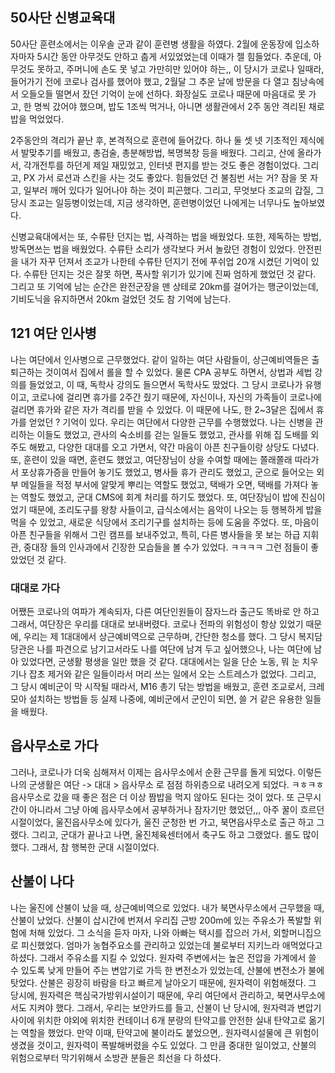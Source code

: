 
## 50사단 신병교육대
50사단 훈련소에서는 이우솔 군과 같이 훈련병 생활을 하였다. 2월에 운동장에 입소하자마자
5시간 동안 아무것도 안하고 춥게 서있었었는데 이때가  젤 힘들었다. 추운데, 아무것도 못하고, 주머니에 손도 못 넣고 가만히만 있어야 하는,, 이 당시가 코로나 일때라, 들어가기 전에 코로나 검사를 했어야 했고, 2월달 그 추운 날에 방문을 다 열고 침낭속에서 오들오들 떨면서 잤던 기억이 눈에 선하다. 화장실도 코로나 때문에 마음대로 못 가고, 한 명씩 갔어야 했으며, 밥도 1조씩 먹거나, 아니면 생활관에서 2주 동안 격리된 채로 밥을 먹었었다. 

2주동안의 격리가 끝난 후, 본격적으로 훈련에 들어갔다. 하나 둘 셋 넷 기초적인 제식에서 발맞추기를 배웠고, 총검술, 총분해방법, 복명복창 등을 배웠다. 그리고, 산에 올라가서, 각개전투를 하던게 제일 재밌었고, 인터넷 편지를 받는 것도 좋은 경험이었다. 그리고, PX 가서 로션과 스킨을 사는 것도 좋았다. 힘들었던 건 불침번 서는 거? 잠을 못 자고, 일부러 깨어 있다가 일어나야 하는 것이 피곤했다. 그리고, 무엇보다 조교의 갑질, 그 당시 조교는 일등병이었는데, 지금 생각하면, 훈련병이었던 나에게는 너무나도 높아보였다. 

신병교육대에서는 또, 수류탄 던지는 법, 사격하는 법을 배웠었다. 또한, 제독하는 방법, 방독면쓰는 법을 배웠었다. 수류탄 소리가 생각보다 커서 놀랐던 경험이 있었다. 안전핀을 내가 자꾸 던져서 조교가 나한테 수류탄 던지기 전에 푸쉬업 20개 시켰던 기억이 있다. 수류탄 던지는 것은 잘못 하면, 폭사할 위기가 있기에 진짜 엄하게 했었던 것 같다. 그리고 또 기억에 남는 순간은 완전군장을 맨 상테로 20km를 걸어가는 행군이었는데, 기비도닉을 유지하면서 20km 걸었던 것도 참 기억에 남는다. 



## 121 여단 인사병

나는 여단에서 인사병으로 근무했었다. 같이 일하는 여단 사람들이, 상근예비역들은 출퇴근하는 것이여서 집에서 롤을 할 수 있었다. 물론 CPA 공부도 하면서, 상법과 세법 강의를 들었었고, 이 때, 독학사 강의도 들으면서 독학사도 땄었다. 그 당시 코로나가 유행이고, 코로나에 걸리면 휴가를 2주간 줬기 때문에, 자신이나, 자신의 가족들이 코로나에 걸리면 휴가와 같은 자가 격리를 받을 수 있었다. 이 때문에 나도, 한 2~3달은 집에서 휴가를 얻었던 ? 기억이 있다. 우리는 여단에서 다양한 근무를 수행했었다. 나는 신병을 관리하는 이들도 했었고, 관사의 숙소비를 걷는 일들도 했었고, 관사를 위해 집 도배를 외주도 해봤고, 다양한 대대를 오고 가면서, 약간 마음이 아픈 친구들이랑 상당도 다녔다. 또, 훈련이 있을 때면, 훈련도 했었고, 여단장님이 상을 수여할 때에는 쫄래쫄래 따라가서 포상휴가증을 만들어 놓기도 했었고, 병사들 휴가 관리도 했었고, 군으로 들어오는 외부 메일들을 적정 부서에 알맞게 뿌리는 역할도 했었고, 택배가 오면, 택배를 가져다 놓는 역할도 했었고, 군대 CMS에 회계 처리를 하기도 했었다.
 또, 여단장님이 밥에 진심이었기 때문에, 조리도구를 왕창 사들이고, 급식소에서는 음악이 나오는 등 행복하게 밥을 먹을 수 있었고, 새로운 식당에서 조리기구를 설치하는 등에 도움을 주었다.
또, 마음이 아픈 친구들을 위해서 그린 캠프를 보내주었고, 특히, 다른 병사들을 못 보는 하급 지휘관, 중대장 들의 인사과에서 긴장한 모습들을 볼 수가 있었다. ㅋㅋㅋㅋ 그런 점들이 좋았었던 것 같다.


### 대대로 가다

어쨌든 코로나의 여파가 계속되자, 다른 여단인원들이 잠자느라 출근도 똑바로 안 하고 그래서, 여단장은 우리를 대대로 보내버렸다. 코로나 전파의 위험성이 항상 있었기 때문에, 우리는 제 1대대에서 상근예비역으로 근무하며, 간단한 청소를 했다.
그 당시 복지담당관은 나를 파견으로 남기고서라도 나를 여단에 남겨 두고 싶어했으나, 나는 여단에 남아 있었다면, 군생활 평생을 일만 했을 것 같다. 대대에서는 일을 단순 노동, 뭐 눈 치우기나 잡초 제거와 같은 일들이라서 머리 쓰는 일에서 오는 스트레스가 없었다. 그리고,  그 당시 예비군이 막 시작될 때라서, M16 총기 닦는 방법을 배웠고, 훈련 조교로서, 크레모아 설치하는 방법들 등 실제 나중에, 예비군에서 군인이 되면, 쓸 거 같은 유용한 일들을 배웠다.


## 읍사무소로 가다

그러나, 코로나가 더욱 심해져서 이제는 읍사무소에서 순환 근무를 돌게 되었다. 이렇든 나의 군생활은 여단 -> 대대 > 읍사무소 로 점점 하위층으로 내려오게 되었다. ㅋㅎㅋㅎ 읍사무소로 갔을 때 좋은 점은 더 이상 짬밥을 먹지 않아도 된다는 것이 었다. 또 근무시간이 아니라서 그냥 아예 읍사무소에서 공부하거나 잠자기만 했었던,,, 아주 꿀이 흐르던 시절이었다,
울진읍사무소에 있다가, 울진 군청한 번 가고, 북면읍사무소로 출근 하고 그랬다. 그리고, 군대가 끝나고 나면, 울진체육센터에서 축구도 하고 그랬었다. 롤도 많이 했다. 그래서, 참 행복한 군대 시절이었다.

## 산불이 나다

나는 울진에 산불이 났을 때, 상근예비역으로 있었다. 내가 북면사무소에서 근무했을 때, 산불이 났었다. 산불이 삽시간에 번져서 우리집 근방 200m에 있는 주유소가 폭발할 위험에 처해 있었다. 그 소식을 듣자 마자, 나와 아빠는 택시를 잡으러 가서, 외할머니집으로 피신했었다. 엄마가 농협주요소를 관리하고 있었는데 불로부터 지키느라 애먹었다고 하셨다. 그래서 주유소를 지킬 수 있었다. 
원자력 주변에서는 높은 전압을 가계에서 쓸 수 있도록 낮게 만들어 주는 변압기로 가득 한 변전소가 있었는데, 산불에 변전소가 불에 탓었다. 산불은 굉장히 바람을 타고 빠르게 날아오기 때문에, 원자력이 위험해졌다. 그 당시에, 원자력은 핵심국가방위시설이기 때문에, 우리 여단에서 관리하고, 북면사무소에서도 지켜야 했다. 그래서, 우리는 보안카드를 들고, 산불이 난 당시에, 원자력과 변압기 사이에 위치한 야외에 위치한 컨테이너 6개 분량의 탄약고를 안전한 실내 탄약고로 옮기는 역할을 했었다. 만약 이때, 탄약고에 불이라도 붙었으면,. 원자력시설물에 큰 위험이 생겼을 것이고, 원자력이 폭발해버렸을 수도 있었다. 그 만큼 중대한 일이었고, 산불의 위험으로부터 막기위해서 소방관 분들은 최선을 다 하셨다.

